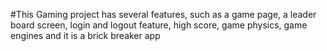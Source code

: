 #This Gaming project has several features, such as a game page, a leader board screen, login and logout feature, high score, game physics, game engines and it is a brick breaker app
